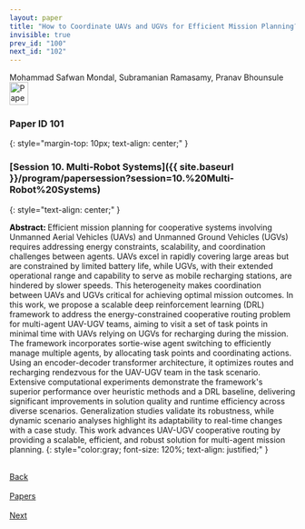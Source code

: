 ```yaml
---
layout: paper
title: "How to Coordinate UAVs and UGVs for Efficient Mission Planning? Optimizing Energy-Constrained Cooperative Routing with a DRL Framework"
invisible: true
prev_id: "100"
next_id: "102"
---
```

<div class="paper-authors">
  <div class="paper-author-box">
    <div class="paper-author-name">Mohammad Safwan Mondal, Subramanian Ramasamy, Pranav Bhounsule</div>
    <div class="paper-author-uni"></div>
  </div>
</div>

<div class="paper-pdf">
  <div>
    <a href="https://www.roboticsproceedings.org/rss21/p101.pdf" title="Download PDF" target="_blank">
      <img src="{{ site.baseurl }}/images/paper_link_cardinal_red.png" alt="Paper PDF" width="33" height="40" />
    </a>
  </div>
</div>

### Paper ID 101
{: style="margin-top: 10px; text-align: center;" }

### [Session 10. Multi-Robot Systems]({{ site.baseurl }}/program/papersession?session=10.%20Multi-Robot%20Systems)
{: style="text-align: center;" }

<b style="color: black;">Abstract: </b>Efficient mission planning for cooperative systems involving Unmanned Aerial Vehicles (UAVs) and Unmanned Ground Vehicles (UGVs) requires addressing energy constraints, scalability, and coordination challenges between agents. UAVs excel in rapidly covering large areas but are constrained by limited battery life, while UGVs, with their extended operational range and capability to serve as mobile recharging stations, are hindered by slower speeds. This heterogeneity makes coordination between UAVs and UGVs critical for achieving optimal mission outcomes. In this work, we propose a scalable deep reinforcement learning (DRL) framework to address the energy-constrained cooperative routing problem for multi-agent UAV-UGV teams, aiming to visit a set of task points in minimal time with UAVs relying on UGVs for recharging during the mission. The framework incorporates sortie-wise agent switching to efficiently manage multiple agents, by allocating task points and coordinating actions. Using an encoder-decoder transformer architecture, it optimizes routes and recharging rendezvous for the UAV-UGV team in the task scenario. Extensive computational experiments demonstrate the framework's superior performance over heuristic methods and a DRL baseline, delivering significant improvements in solution quality and runtime efficiency across diverse scenarios. Generalization studies validate its robustness, while dynamic scenario analyses highlight its adaptability to real-time changes with a case study. This work advances UAV-UGV cooperative routing by providing a scalable, efficient, and robust solution for multi-agent mission planning.
{: style="color:gray; font-size: 120%; text-align: justified;" }

<div class="paper-menu">
  <div class="paper-menu-inner">
    <a href="{{ site.baseurl }}/program/papers/100/" title="Previous Paper">
            <div class="paper-menu-icon">
                <i class="fa fa-chevron-left"></i><br>
                <span class="paper-menu-label">Back</span>
            </div>
        </a>
    <a href="{{ site.baseurl }}/program/papers" title="All Papers">
      <div class="paper-menu-icon">
        <i class="fa fa-list"></i><br>
        <span class="paper-menu-label">Papers</span>
      </div>
    </a>
    <a href="{{ site.baseurl }}/program/papers/102/" title="Next Paper">
            <div class="paper-menu-icon">
                <i class="fa fa-chevron-right"></i><br>
                <span class="paper-menu-label">Next</span>
            </div>
        </a>
  </div>
</div>
